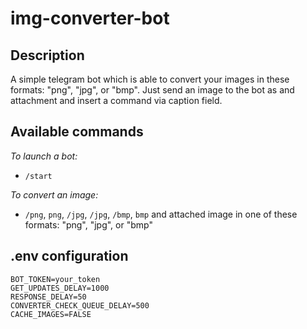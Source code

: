# img-converter-bot

## Description

A simple telegram bot which is able to convert your images in these formats:  "png", "jpg", or "bmp".
Just send an image to the bot as and attachment and insert a command via caption field.

## Available commands

*To launch a bot:*

- `/start`

*To convert an image:*

- `/png`, `png`, `/jpg`, `/jpg`, `/bmp`, `bmp` and attached image in one of these formats: "png", "jpg", or "bmp"

## .env configuration

```
BOT_TOKEN=your_token
GET_UPDATES_DELAY=1000
RESPONSE_DELAY=50
CONVERTER_CHECK_QUEUE_DELAY=500
CACHE_IMAGES=FALSE
```
